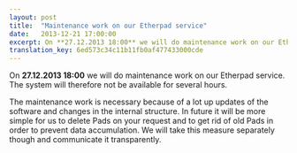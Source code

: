 ```yaml
---
layout: post
title:  "Maintenance work on our Etherpad service"
date:   2013-12-21 17:00:00
excerpt: On **27.12.2013 18:00** we will do maintenance work on our Etherpad service. The system will therefore not be available for several hours.
translation_key: 6ed573c34c11b11fb0af477433000cde
---
```


On **27.12.2013 18:00** we will do maintenance work on our Etherpad service. The system will therefore not be available for several hours.

The maintenance work is necessary because of a lot up updates of the software and changes in the internal structure. In future it will be more simple for us to delete Pads on your request and to get rid of old Pads in order to prevent data accumulation. We will take this measure separately though and communicate it transparently.
